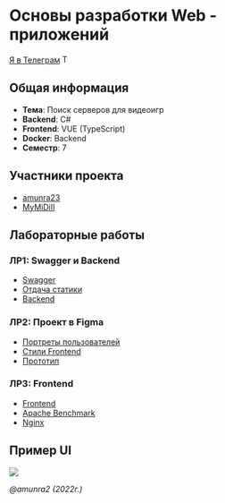 # Основы разработки Web - приложений

[Я в Телеграм](https://t.me/amunra2) <img src="https://img.icons8.com/external-tal-revivo-shadow-tal-revivo/344/external-telegram-is-a-cloud-based-instant-messaging-and-voice-over-ip-service-logo-shadow-tal-revivo.png" alt="Telegram" width=15>

## Общая информация

* **Тема**: Поиск серверов для видеоигр
* **Backend**: C#
* **Frontend**: VUE (TypeScript)
* **Docker**: Backend
* **Семестр**: 7


## Участники проекта

* [amunra23](https://github.com/amunra2)
* [MyMiDiII](https://github.com/MyMiDiII)


## Лабораторные работы

### ЛР1: Swagger и Backend

* [Swagger](./docs/swagger/swagger.yaml)
* [Отдача статики](./docs/static)
* [Backend](./src/backend/)


### ЛР2: Проект в Figma

* [Портреты пользователей](https://www.figma.com/design/iIS7g4EI6IE4auvlz0KL7k/Lab02?node-id=0-1&t=YLDqtZteUEbgkjpv-1)
* [Стили Frontend](https://www.figma.com/design/iIS7g4EI6IE4auvlz0KL7k/Lab02?node-id=11-4&t=YLDqtZteUEbgkjpv-1)
* [Прототип](https://www.figma.com/design/iIS7g4EI6IE4auvlz0KL7k/Lab02?node-id=10-18&t=YLDqtZteUEbgkjpv-1)


### ЛР3: Frontend

* [Frontend](./src/frontend/)
* [Apache Benchmark](./docs/apache-benchmark)
* [Nginx](./docs/nginx)


## Пример UI

![](./docs/img/ui.png)



_@amunra2 (2022г.)_
